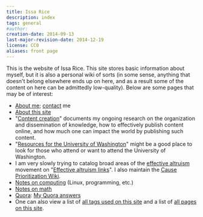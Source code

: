 ```yaml
---
title: Issa Rice
description: index
tags: general
#author: 
creation-date: 2014-09-13
last-major-revision-date: 2014-12-19
license: CC0
aliases: front page
---
```


This is the website of Issa Rice.
This site stores basic information about myself, but it is also a personal wiki of sorts (in some sense, anything that doesn't belong elsewhere ends up on here, and as a result some of the content on here can be admittedly low-quality).
Below are some pages that may be of interest:

- [About me](); [contact]() me
- [About this site](./about-the-site)
- "[Content creation]()" documents my ongoing research on the organization and dissemination of knowledge, how to effectively publish content online, and how much one can impact the world by publishing such content.
- "[Resources for the University of Washington]()" might be a good place to look for those who attend or want to attend the University of Washington.
- I am very slowly trying to catalog broad areas of the [effective altruism]() movement on "[Effective altruism links]()".
I also maintain the [Cause Prioritization Wiki](http://causeprioritization.org).
- [Notes on computing](_tags/computing) (Linux, programming, etc.)
- [Notes on math](_tags/math)
- [Quora](): [My Quora answers]()
- One can also view a list of [all tags used on this site](_tags/index) and a list of [all pages on this site](_all).
